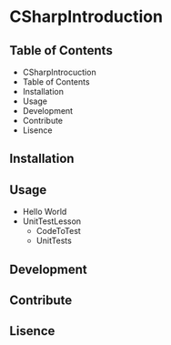 # CSharpIntroduction


## Table of Contents
* CSharpIntrocuction
* Table of Contents
* Installation
* Usage
* Development
* Contribute
* Lisence

## Installation


## Usage
* Hello World
* UnitTestLesson
  * CodeToTest
  * UnitTests

## Development


## Contribute


## Lisence
